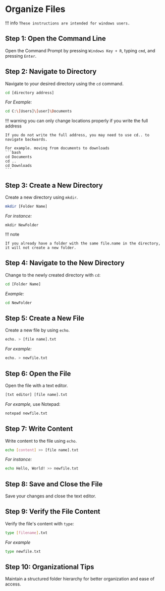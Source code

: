 # Organize Files

!!! info
    ```
    These instructions are intended for windows users.
    ```

## <b> Step 1: Open the Command Line </b>
Open the Command Prompt by pressing `Windows Key + R`, typing `cmd`, and pressing `Enter`.

## <b> Step 2: Navigate to Directory </b>
Navigate to your desired directory using the `cd` command. 

```bash
cd [directory address]
```

<i> For Example: </i>
```bash
cd C:\[Users]\[user]\Documents
```

!!! warning
    you can only change locations properly if you write the full address

    If you do not write the full address, you may need to use cd.. to navigate backwards.

    For example. moving from documents to downloads
    ```bash
    cd Documents
    cd ..
    cd Downloads
    ``` 
## <b> Step 3: Create a New Directory </b>
Create a new directory using `mkdir`. 

```bash
mkdir [Folder Name]
```

<i> For instance: </i>
```
mkdir NewFolder
```

!!! note

    If you already have a folder with the same file.name in the directory, it will not create a new folder.


## <b> Step 4: Navigate to the New Directory </b>
Change to the newly created directory with `cd`:
```bash
cd [Folder Name]
```

<i> Example: </i>
```bash
cd NewFolder
```

## <b> Step 5: Create a New File </b>
Create a new file by using `echo`. 
```bash
echo. > [file name].txt
```

<i> For example: </i>
```bash
echo. > newfile.txt
```

## <b> Step 6: Open the File </b>
Open the file with a text editor.
```bash
[txt editor] [file name].txt
``` 

<i> For example, </i> use Notepad: 

```bash
notepad newfile.txt
```

## <b> Step 7: Write Content </b>
Write content to the file using `echo`. 
```bash
echo [content] >> [file name].txt
```

<i> For instance: </i>
```bash
echo Hello, World! >> newfile.txt
```

## <b>Step 8: Save and Close the File </b>
Save your changes and close the text editor.

## <b> Step 9: Verify the File Content </b>
Verify the file's content with `type`:

```bash
type [filename].txt
```
<i> For example </i>
```bash
type newfile.txt
```
## <b> Step 10: Organizational Tips </b>
Maintain a structured folder hierarchy for better organization and ease of access.

